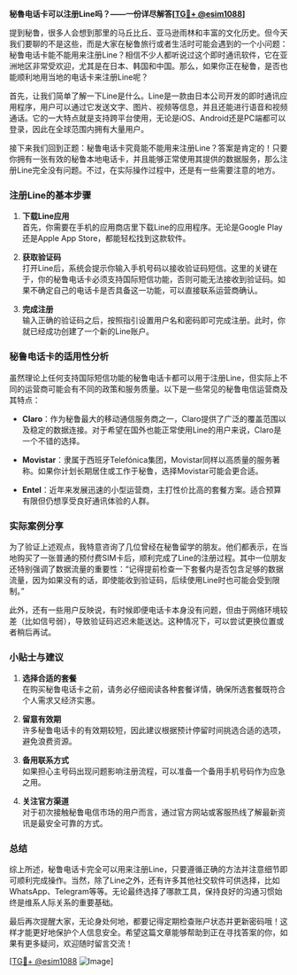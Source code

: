 **秘魯电话卡可以注册Line吗？——一份详尽解答[[TG💪+ @esim1088](https://t.me/s/esim1088)]**

提到秘鲁，很多人会想到那里的马丘比丘、亚马逊雨林和丰富的文化历史。但今天我们要聊的不是这些，而是大家在秘鲁旅行或者生活时可能会遇到的一个小问题：秘鲁电话卡能不能用来注册Line？相信不少人都听说过这个即时通讯软件，它在亚洲地区非常受欢迎，尤其是在日本、韩国和中国。那么，如果你正在秘鲁，是否也能顺利地用当地的电话卡来注册Line呢？

首先，让我们简单了解一下Line是什么。Line是一款由日本公司开发的即时通讯应用程序，用户可以通过它发送文字、图片、视频等信息，并且还能进行语音和视频通话。它的一大特点就是支持跨平台使用，无论是iOS、Android还是PC端都可以登录，因此在全球范围内拥有大量用户。

接下来我们回到正题：秘鲁电话卡究竟能不能用来注册Line？答案是肯定的！只要你拥有一张有效的秘鲁本地电话卡，并且能够正常使用其提供的数据服务，那么注册Line完全没有问题。不过，在实际操作过程中，还是有一些需要注意的地方。

### 注册Line的基本步骤

1. **下载Line应用**  
   首先，你需要在手机的应用商店里下载Line的应用程序。无论是Google Play还是Apple App Store，都能轻松找到这款软件。

2. **获取验证码**  
   打开Line后，系统会提示你输入手机号码以接收验证码短信。这里的关键在于，你的秘鲁电话卡必须支持国际短信功能，否则可能无法接收到验证码。如果不确定自己的电话卡是否具备这一功能，可以直接联系运营商确认。

3. **完成注册**  
   输入正确的验证码之后，按照指引设置用户名和密码即可完成注册。此时，你就已经成功创建了一个新的Line账户。

### 秘鲁电话卡的适用性分析

虽然理论上任何支持国际短信功能的秘鲁电话卡都可以用于注册Line，但实际上不同的运营商可能会有不同的政策和服务质量。以下是一些常见的秘鲁电信运营商及其特点：

- **Claro**：作为秘鲁最大的移动通信服务商之一，Claro提供了广泛的覆盖范围以及稳定的数据连接。对于希望在国外也能正常使用Line的用户来说，Claro是一个不错的选择。
  
- **Movistar**：隶属于西班牙Telefónica集团，Movistar同样以高质量的服务著称。如果你计划长期居住或工作于秘鲁，选择Movistar可能会更合适。

- **Entel**：近年来发展迅速的小型运营商，主打性价比高的套餐方案。适合预算有限但仍想享受良好通讯体验的人群。

### 实际案例分享

为了验证上述观点，我特意咨询了几位曾经在秘鲁留学的朋友。他们都表示，在当地购买了一张普通的预付费SIM卡后，顺利完成了Line的注册过程。其中一位朋友还特别强调了数据流量的重要性：“记得提前检查一下套餐内是否包含足够的数据流量，因为如果没有的话，即使能收到验证码，后续使用Line时也可能会受到限制。”

此外，还有一些用户反映说，有时候即便电话卡本身没有问题，但由于网络环境较差（比如信号弱），导致验证码迟迟未能送达。这种情况下，可以尝试更换位置或者稍后再试。

### 小贴士与建议

1. **选择合适的套餐**  
   在购买秘鲁电话卡之前，请务必仔细阅读各种套餐详情，确保所选套餐既符合个人需求又经济实惠。

2. **留意有效期**  
   许多秘鲁电话卡的有效期较短，因此建议根据预计停留时间挑选合适的选项，避免浪费资源。

3. **备用联系方式**  
   如果担心主号码出现问题影响注册流程，可以准备一个备用手机号码作为应急之用。

4. **关注官方渠道**  
   对于初次接触秘鲁电信市场的用户而言，通过官方网站或客服热线了解最新资讯是最安全可靠的方式。

### 总结

综上所述，秘鲁电话卡完全可以用来注册Line，只要遵循正确的方法并注意细节即可顺利完成操作。当然，除了Line之外，还有许多其他社交软件可供选择，比如WhatsApp、Telegram等等。无论最终选择了哪款工具，保持良好的沟通习惯始终是维系人际关系的重要基础。

最后再次提醒大家，无论身处何地，都要记得定期检查账户状态并更新密码哦！这样才能更好地保护个人信息安全。希望这篇文章能够帮助到正在寻找答案的你，如果有更多疑问，欢迎随时留言交流！

[[TG💪+ @esim1088](https://t.me/s/esim1088) ![Image](https://i.postimg.cc/4NQfJmqS/Snipaste-2025-05-13-00-14-12.png)]